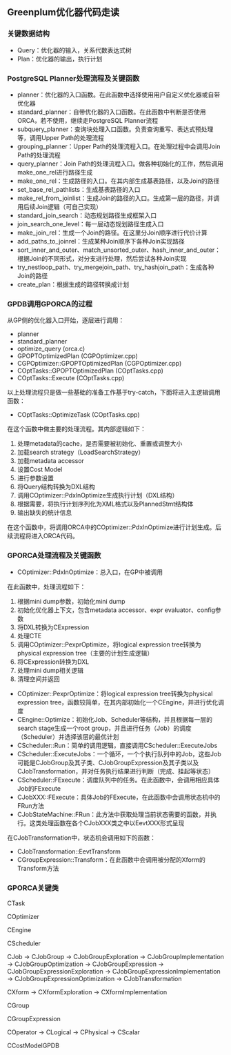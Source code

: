 ## Greenplum优化器代码走读

### 关键数据结构

- Query：优化器的输入，关系代数表达式树
- Plan：优化器的输出，执行计划

### PostgreSQL Planner处理流程及关键函数

- planner：优化器的入口函数。在此函数中选择使用用户自定义优化器或自带优化器
- standard_planner：自带优化器的入口函数。在此函数中判断是否使用ORCA，若不使用，继续走PostgreSQL Planner流程
- subquery_planner：查询块处理入口函数。负责查询重写、表达式预处理等，调用Upper Path的处理流程
- grouping_planner：Upper Path的处理流程入口。在处理过程中会调用Join Path的处理流程
- query_planner：Join Path的处理流程入口。做各种初始化的工作，然后调用make_one_rel进行路径生成
- make_one_rel：生成路径的入口。在其内部生成基表路径，以及Join的路径
- set_base_rel_pathlists：生成基表路径的入口
- make_rel_from_joinlist：生成Join的路径的入口。生成第一层的路径，并调用后续Join逻辑（可自己实现）
- standard_join_search：动态规划路径生成框架入口
- join_search_one_level：每一层动态规划路径生成入口
- make_join_rel：生成一个Join的路径。在这里分Join顺序进行代价计算
- add_paths_to_joinrel：生成某种Join顺序下各种Join实现路径
- sort_inner_and_outer、match_unsorted_outer、hash_inner_and_outer：根据Join的不同形式，对分支进行处理，然后尝试各种Join实现
- try_nestloop_path、try_mergejoin_path、try_hashjoin_path：生成各种Join的路径
- create_plan：根据生成的路径转换成计划

### GPDB调用GPORCA的过程

从GP侧的优化器入口开始，逐层进行调用：

- planner
- standard_planner
- optimize_query (orca.c)
- GPOPTOptimizedPlan (CGPOptimizer.cpp)
- CGPOptimizer::GPOPTOptimizedPlan (CGPOptimizer.cpp)
- COptTasks::GPOPTOptimizedPlan (COptTasks.cpp)
- COptTasks::Execute (COptTasks.cpp)

以上处理流程只是做一些基础的准备工作基于try-catch，下面将进入主逻辑调用函数：

- COptTasks::OptimizeTask (COptTasks.cpp)

在这个函数中做主要的处理流程。其内部逻辑如下：

1. 处理metadata的cache，是否需要被初始化、重置或调整大小
2. 加载search strategy（LoadSearchStrategy）
3. 加载metadata accessor
4. 设置Cost Model
5. 进行参数设置
6. 将Query结构转换为DXL结构
7. 调用COptimizer::PdxlnOptimize生成执行计划（DXL结构）
8. 根据需要，将执行计划序列化为XML格式以及PlannedStmt结构体
9. 输出缺失的统计信息

在这个函数中，将调用ORCA中的COptimizer::PdxlnOptimize进行计划生成。后续流程将进入ORCA代码。

### GPORCA处理流程及关键函数

- COptimizer::PdxlnOptimize：总入口，在GP中被调用

在此函数中，处理流程如下：

1. 根据mini dump参数，初始化mini dump
2. 初始化优化器上下文，包含metadata accessor、expr evaluator、config参数
3. 将DXL转换为CExpression
4. 处理CTE
5. 调用COptimizer::PexprOptimize，将logical expression tree转换为physical expression tree（主要的计划生成逻辑）
6. 将CExpression转换为DXL
7. 处理mini dump相关逻辑
8. 清理空间并返回

- COptimizer::PexprOptimize：将logical expression tree转换为physical expression tree，函数较简单，在其内部初始化一个CEngine，并进行优化调度
- CEngine::Optimize：初始化Job、Scheduler等结构，并且根据每一层的search stage生成一个root group，并且进行任务（Job）的调度（Scheduler）并选择该层的最优计划
- CScheduler::Run：简单的调用逻辑，直接调用CScheduler::ExecuteJobs
- CScheduler::ExecuteJobs：一个循环，一个个执行队列中的Job，这些Job可能是CJobGroup及其子类、CJobGroupExpression及其子类以及CJobTransformation，并对任务执行结果进行判断（完成、挂起等状态）
- CScheduler::FExecute：调度队列中的任务。在此函数中，会调用相应具体Job的FExecute
- CJobXXX::FExecute：具体Job的FExecute，在此函数中会调用状态机中的FRun方法
- CJobStateMachine::FRun：此方法中获取处理当前状态需要的函数，并执行。这类处理函数在各个CJobXXX类之中以EevtXXX形式呈现

在CJobTransformation中，状态机会调用如下的函数：

- CJobTransformation::EevtTransform
- CGroupExpression::Transform：在此函数中会调用被分配的Xform的Transform方法

### GPORCA关键类

CTask

COptimizer

CEngine

CScheduler

CJob
 -> CJobGroup
     -> CJobGroupExploration
     -> CJobGroupImplementation
     -> CJobGroupOptimization
 -> CJobGroupExpression
     -> CJobGroupExpressionExploration
     -> CJobGroupExpressionImplementation
     -> CJobGroupExpressionOptimization
 -> CJobTransformation

CXform
 -> CXformExploration
 -> CXformImplementation

CGroup

CGroupExpression

COperator
 -> CLogical
 -> CPhysical
 -> CScalar

CCostModelGPDB



